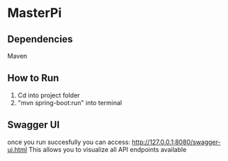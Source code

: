 # MasterPi

## Dependencies
Maven

## How to Run
1) Cd into project folder
2) "mvn spring-boot:run" into terminal

## Swagger UI
once you run succesfully you can access: http://127.0.0.1:8080/swagger-ui.html
This allows you to visualize all API endpoints available 
